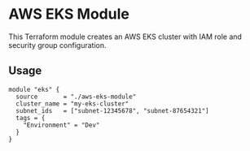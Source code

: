 # AWS EKS Module

This Terraform module creates an AWS EKS cluster with IAM role and security group configuration.

## Usage

```hcl
module "eks" {
  source       = "./aws-eks-module"
  cluster_name = "my-eks-cluster"
  subnet_ids   = ["subnet-12345678", "subnet-87654321"]
  tags = {
    "Environment" = "Dev"
  }
}
